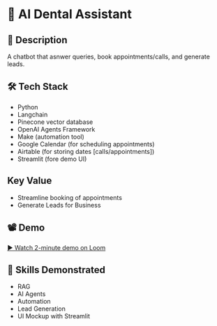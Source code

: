 # 📁 AI Dental Assistant

## 📝 Description
A chatbot that asnwer queries, book appointments/calls, and generate leads.

## 🛠️ Tech Stack
- Python
- Langchain
- Pinecone vector database
- OpenAI Agents Framework
- Make (automation tool)
- Google Calendar (for scheduling appointments)
- Airtable (for storing dates [calls/appointments])
- Streamlit (fore demo UI)

## Key Value
- Streamline booking of appointments
- Generate Leads for Business

## 📽️ Demo
[▶️ Watch 2-minute demo on Loom](https://www.loom.com/share/57747cdbad0f4026b0522f5fae7f040e?sid=61cbe790-97a5-4fd7-9cf3-d5aee8c145eb)

## 🧠 Skills Demonstrated
- RAG
- AI Agents
- Automation
- Lead Generation
- UI Mockup with Streamlit